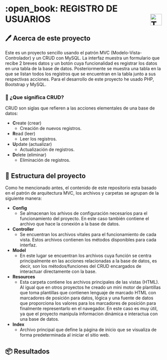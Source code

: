 <h1 align="left" width="100%"> :open_book: REGISTRO DE USUARIOS <img align="right" src="https://skillicons.dev/icons?i=vscode,php,bootstrap,html,css,mysql,github,git" height="37" alt="Tecnologias"> </h1>

## :pen: Acerca de este proyecto

Este es un proyecto sencillo usando el patrón MVC (Modelo-Vista-Controlador) y un CRUD con MySQL. La interfaz muestra un formulario que recibe 2 breves datos y un botón cuya funcionalidad es registrar los datos en una tabla de la base de datos. Posteriormente se muestra una tabla en la que se listan todos los registros que se encuentran en la tabla junto a sus respectivas acciones. Para el desarrollo de este proyecto he usado PHP, Bootstrap y MySQL.

### :pencil: ¿Que significa CRUD?

CRUD son siglas que refieren a las acciones elementales de una base de datos:

- **C**reate (crear)
  - Creación de nuevos registros.
- **R**ead (leer)
  - Leer los registros.
- **U**pdate (actualizar)
  - Actualización de registros.
- **D**elete (eliminar)
  - Eliminación de registros.

## :hammer: Estructura del proyecto

Como he mencionado antes, el contenido de este repositorio esta basado en el patrón de arquitectura MVC, los archivos y carpetas se agrupan de la siguiente manera:

- **Config**
  - Se almacenan los arhivos de configuración necesarios para el funcionamiento del proyecto. En este caso también contiene el archivo que hace la conexión a la base de datos.
- **Controller**
  - Se encuentran los archivos vitales para el funcionamiento de cada vista. Estos archivos contienen los métodos disponibles para cada interfaz.
- **Model**
  - En este lugar se encuentran los archivos cuya función se centra principalmente en las acciones relacionadas a la base de datos, es decir, son los métodos/funciones del CRUD encargados de interactuar directamente con la base.
- **Resources**
  - Esta carpeta contiene los archivos principales de las vistas (HTML). Al igual que en otros proyectos he creado un mini motor de plantillas que toma plantillas que contienen lenguaje de marcado HTML con marcadores de posición para datos, lógica y una fuente de datos que proporciona los valores para los marcadores de posición para finalmente representarlo en el navegador. En este caso es muy útil, ya que el proyecto manipula informacion dinámica e interactua con una base de datos.
- **Index**
  - Archivo principal que define la página de inicio que se visualiza de forma predeterminada al iniciar el sitio web.

## :package: Resultados
